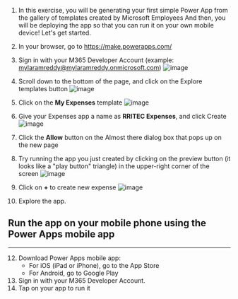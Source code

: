 1. In this exercise, you will be generating your first simple Power App from the gallery of templates created by Microsoft Employees And then, you will be deploying the app so that you can run it on your own mobile device! Let's get started.
2. In your browser, go to https://make.powerapps.com/
3. Sign in with your M365 Developer Account  (example: mylaramreddy@mylaramreddy.onmicrosoft.com)
![image](https://user-images.githubusercontent.com/20516321/133548323-b7fc1bb9-aa5d-45fb-b98b-0650669c4c06.png)

4. Scroll down to the bottom of the page, and click on the Explore templates button
![image](https://user-images.githubusercontent.com/20516321/133548414-44d3a7a5-f0ec-49a5-b79a-5bdc93dd5a99.png)

5. Click on the **My Expenses** template
![image](https://user-images.githubusercontent.com/20516321/133548569-c7e5cb7f-c9c9-418a-b267-e3451f247553.png)

6. Give your Expenses app a name as **RRITEC Expenses**, and click Create
![image](https://user-images.githubusercontent.com/20516321/133548754-29b377f1-4a20-4221-90fa-a702215200c3.png)

7. Click the **Allow** button on the Almost there dialog box that pops up on the new page
8. Try running the app you just created by clicking on the preview button (it looks like a "play button" triangle) in the upper-right corner of the screen
![image](https://user-images.githubusercontent.com/20516321/133549131-c7c019db-2036-4958-b2e5-85d9fb3c8641.png)

9. Click on **+** to create new expense
![image](https://user-images.githubusercontent.com/20516321/133549288-6bb6d6dc-d37f-4ce5-8318-75e4b9007b13.png)

10. Explore the app.
## Run the app on your mobile phone using the Power Apps mobile app
----
12. Download Power Apps mobile app:
    - For iOS (iPad or iPhone), go to the App Store
    - For Android, go to Google Play
13. Sign in with your M365 Developer Account.
14. Tap on your app to run it
